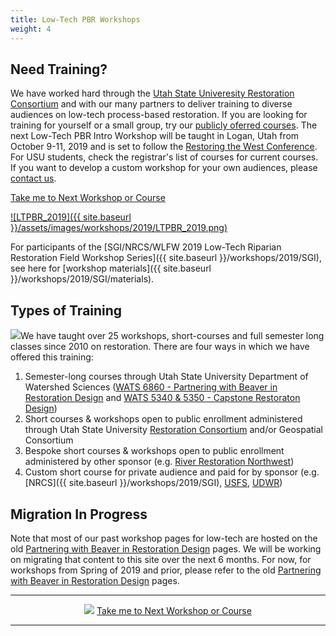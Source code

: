 ```yaml
---
title: Low-Tech PBR Workshops
weight: 4
---
```


## Need Training?
We have worked hard through the [Utah State Univeresity Restoration Consortium](http://restoration.usu.edu) and with our many partners to deliver training to diverse audiences on low-tech process-based restoration. If you are looking for training for yourself or a small group, try our [publicly oferred courses](http://restoration.usu.edu/).  The next Low-Tech PBR Intro Workshop will be taught in Logan, Utah from October 9-11, 2019 and is set to follow the [Restoring the West Conference](https://restoringthewest.org/). For USU students, check the registrar's list of courses for current courses. If you want to develop a custom workshop for your own audiences, please [contact us](http://restoration.usu.edu/about/contact).

<a class="hollow button" href="http://restoration.usu.edu/courses/LTPBR_Logan"><i class="fa fa-graduation-cap"></i> Take me to  Next Workshop or Course </a>

[![LTPBR_2019]({{ site.baseurl }}/assets/images/workshops/2019/LTPBR_2019.png)](http://restoration.usu.edu/courses/LTPBR_Logan)

For participants of the [SGI/NRCS/WLFW 2019 Low-Tech Riparian Restoration Field Workshop Series]({{ site.baseurl }}/workshops/2019/SGI), see here for [workshop materials]({{ site.baseurl }}/workshops/2019/SGI/materials).


## Types of Training

<img class="float-right" src="{{ site.baseurl }}/assets/images/workshops/teaching.jpg">We have taught over 25 workshops, short-courses and full semester long classes since 2010 on restoration.  There are four ways in which we have offered this training:
1. Semester-long courses through Utah State University Department of Watershed Sciences ([WATS 6860 - Partnering with Beaver in Restoration Design](http://beaver.joewheaton.org) and [WATS 5340 & 5350 - Capstone Restoraton Design](http://capstone.restoration.usu.edu)) 
2. Short courses & workshops open to public enrollment administered through Utah State University [Restoration Consortium](http://restoration.usu.edu) and/or Geospatial Consortium 
3. Bespoke short courses & workshops open to public enrollment administered by other sponsor (e.g. [River Restoration Northwest](http://beaver.joewheaton.org/2013---rrnw-short-course.html))
4.  Custom short course for private audience  and paid for by sponsor (e.g. [NRCS]({{ site.baseurl }}/workshops/2019/SGI), [USFS](http://beaver.joewheaton.org/2015---usfs-workshop.html),  [UDWR](http://beaver.joewheaton.org/2015---udwr-workshop.html))

## Migration In Progress
Note that most of our past workshop pages for low-tech are hosted on the old [Partnering with Beaver in Restoration Design](http://beaver.joewheaton.org/) pages. We will be working on migrating that content to this site over the next 6 months. For now, for workshops from Spring of 2019 and prior, please refer to the old [Partnering with Beaver in Restoration Design](http://beaver.joewheaton.org/) pages.

------
<div align="center" align="middle">
	<a href="http://restoration.usu.edu"><img class="float-right" src="{{ site.baseurl }}/assets/images/logos/Restoration-PAIRED-05_Horizontal_BlueOnWhite.png"></a>
	<a class="button" href="http://restoration.usu.edu/courses/LTPBR_Logan"><i class="fa fa-graduation-cap"></i> Take me to  Next Workshop or Course </a>
</div>


-----



